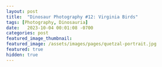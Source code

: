```yaml
---
layout: post
title:  "Dinosaur Photography #12: Virginia Birds"
tags: [Photography, Dinosauria]
date:   2023-10-04 00:01:08 -0700
categories: post
featured_image_thumbnail:
featured_image: /assets/images/pages/quetzal-portrait.jpg
featured: true
hidden: true
---
```



